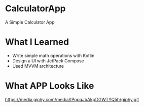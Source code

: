 # CalculatorApp

A Simple Calculator App

# What I Learned

* Write simple math operations with Kotlin
* Design a UI with JetPack Compose
* Used MVVM architecture

# What APP Looks Like
https://media.giphy.com/media/tPqpqJbAkpDGWTYQ5h/giphy.gif

